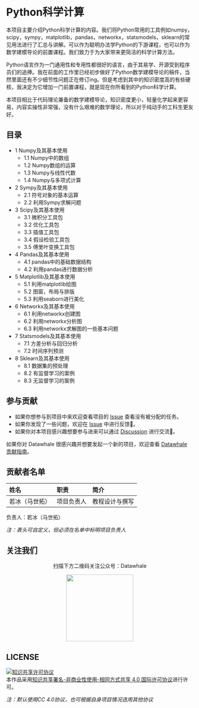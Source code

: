 # Python科学计算

本项目主要介绍Python科学计算的内容。我们将Python常用的工具例如numpy，scipy，sympy，matplotlib，pandas，networkx，statsmodels，sklearn的常见用法进行了汇总与讲解。可以作为聪明办法学Python的下游课程，也可以作为数学建模导论的前置课程。我们致力于为大家带来更简洁的科学计算方法。

Python语言作为一门通用性和专用性都很好的语言，由于其易学、开源受到程序员们的追捧。我在前面的工作里已经初步做好了Python数学建模导论的稿件，当然里面还有不少细节性问题正在修订ing。但是考虑到其中的知识密度高的有些硬核，我决定为它增加一门前置课程，就是现在你所看到的Python科学计算。

本项目相比于代码理论兼备的数学建模导论，知识密度更小，轻量化学起来更容易，内容实操性非常强，没有什么艰难的数学理论，所以对于纯动手的工科生更友好。

## 目录

- 1 Numpy及其基本使用
  - 1.1 Numpy中的数组
  - 1.2 Numpy数组的运算
  - 1.3 Numpy与线性代数
  - 1.4 Numpy与多项式计算
- 2 Sympy及其基本使用
  - 2.1 符号对象的基本运算
  - 2.2 利用Sympy求解问题
- 3 Scipy及其基本使用
  - 3.1 微积分工具包
  - 3.2 优化工具包
  - 3.3 插值工具包
  - 3.4 假设检验工具包
  - 3.5 傅里叶变换工具包
- 4 Pandas及其基本使用
  - 4.1 pandas中的基础数据结构
  - 4.2 利用pandas进行数据分析
- 5 Matplotlib及其基本使用
  - 5.1 利用matplotlib绘图
  - 5.2 图窗，布局与排版
  - 5.3 利用seaborn进行美化
- 6 Networkx及其基本使用
  - 6.1 利用networkx创建图
  - 6.2 利用networkx分析图
  - 6.3 利用networkx求解图的一些基本问题
- 7 Statsmodels及其基本使用
  - 7.1 方差分析与回归分析
  - 7.2 时间序列预测
- 8 Sklearn及其基本使用
  - 8.1 数据集的预处理
  - 8.2 有监督学习的案例
  - 8.3 无监督学习的案例

## 参与贡献

- 如果你想参与到项目中来欢迎查看项目的 [Issue]() 查看没有被分配的任务。
- 如果你发现了一些问题，欢迎在 [Issue]() 中进行反馈🐛。
- 如果你对本项目感兴趣想要参与进来可以通过 [Discussion]() 进行交流💬。

如果你对 Datawhale 很感兴趣并想要发起一个新的项目，欢迎查看 [Datawhale 贡献指南](https://github.com/datawhalechina/DOPMC#%E4%B8%BA-datawhale-%E5%81%9A%E5%87%BA%E8%B4%A1%E7%8C%AE)。

## 贡献者名单

| 姓名           | 职责       | 简介           |
| :------------- | :--------- | :------------- |
| 若冰（马世拓） | 项目负责人 | 教程设计与撰写 |

负责人：若冰（马世拓）

*注：表头可自定义，但必须在名单中标明项目负责人*

## 关注我们

<div align=center>
<p>扫描下方二维码关注公众号：Datawhale</p>
<img src="https://raw.githubusercontent.com/datawhalechina/pumpkin-book/master/res/qrcode.jpeg" width = "180" height = "180">
</div>

## LICENSE

<a rel="license" href="http://creativecommons.org/licenses/by-nc-sa/4.0/"><img alt="知识共享许可协议" style="border-width:0" src="https://img.shields.io/badge/license-CC%20BY--NC--SA%204.0-lightgrey" /></a><br />本作品采用<a rel="license" href="http://creativecommons.org/licenses/by-nc-sa/4.0/">知识共享署名-非商业性使用-相同方式共享 4.0 国际许可协议</a>进行许可。

*注：默认使用CC 4.0协议，也可根据自身项目情况选用其他协议*